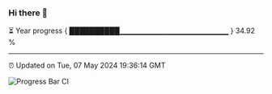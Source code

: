 ### Hi there 👋

⏳ Year progress { ██████████▁▁▁▁▁▁▁▁▁▁▁▁▁▁▁▁▁▁▁▁ } 34.92 %

---

⏰ Updated on Tue, 07 May 2024 19:36:14 GMT

![Progress Bar CI](https://github.com/IshwaranRudhara/GIT-ACTION/workflows/Progress%20Bar%20CI/badge.svg)
